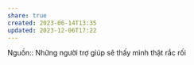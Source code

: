 ```yaml
---
share: true
created: 2023-06-14T13:35
updated: 2023-12-06T17:22
---
```


Nguồn::
Những người trợ giúp sẽ thấy mình thật rắc rối 
